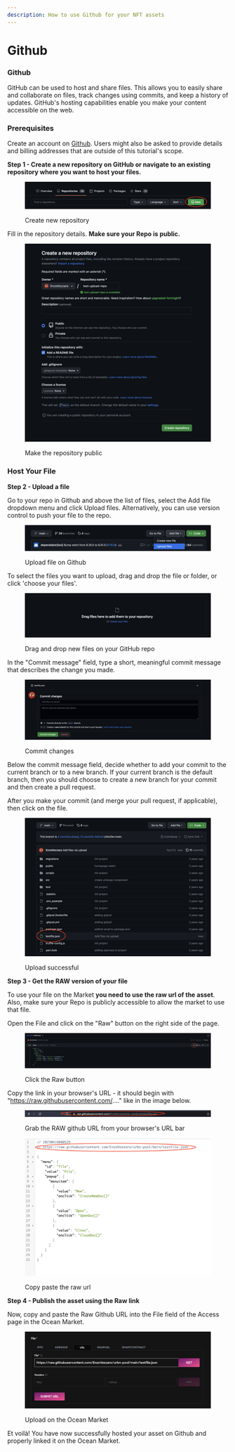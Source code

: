 ```yaml
---
description: How to use Github for your NFT assets
---
```


# Github

### **Github**

GitHub can be used to host and share files. This allows you to easily share and collaborate on files, track changes using commits, and keep a history of updates. GitHub's hosting capabilities enable you make your content accessible on the web.

### **Prerequisites**

Create an account on [Github](https://github.com/). Users might also be asked to provide details and billing addresses that are outside of this tutorial's scope.

**Step 1 - Create a new repository on GitHub or navigate to an existing repository where you want to host your files.**

<figure><img src="../../.gitbook/assets/hosting/Screenshot 2023-06-16 at 07.58.20.png" alt=""><figcaption><p>Create new repository</p></figcaption></figure>

Fill in the repository details. **Make sure your Repo is public.**

<figure><img src="../../.gitbook/assets/hosting/Screenshot 2023-06-16 at 07.59.38.png" alt=""><figcaption><p>Make the repository public</p></figcaption></figure>

### Host Your File

**Step 2 - Upload a file**

Go to your repo in Github and above the list of files, select the Add file dropdown menu and click Upload files. Alternatively, you can use version control to push your file to the repo.

<figure><img src="../../.gitbook/assets/hosting/Screenshot 2023-06-16 at 07.50.27.png" alt=""><figcaption><p>Upload file on Github</p></figcaption></figure>

To select the files you want to upload, drag and drop the file or folder, or click 'choose your files'.

<figure><img src="../../.gitbook/assets/hosting/Screenshot 2023-06-16 at 07.51.14.png" alt=""><figcaption><p>Drag and drop new files on your GitHub repo</p></figcaption></figure>

In the "Commit message" field, type a short, meaningful commit message that describes the change you made.

<figure><img src="../../.gitbook/assets/hosting/Screenshot 2023-06-16 at 07.54.29.png" alt=""><figcaption><p>Commit changes</p></figcaption></figure>

Below the commit message field, decide whether to add your commit to the current branch or to a new branch. If your current branch is the default branch, then you should choose to create a new branch for your commit and then create a pull request.

After you make your commit (and merge your pull request, if applicable), then click on the file.

<figure><img src="../../.gitbook/assets/hosting/Screenshot 2023-06-16 at 07.56.01.png" alt=""><figcaption><p>Upload successful</p></figcaption></figure>

**Step 3 - Get the RAW version of your file**

To use your file on the Market **you need to use the raw url of the asset**. Also, make sure your Repo is publicly accessible to allow the market to use that file.

Open the File and click on the "Raw" button on the right side of the page.

<figure><img src="../../.gitbook/assets/hosting/Screenshot 2023-06-16 at 08.02.25.png" alt=""><figcaption><p>Click the Raw button</p></figcaption></figure>

Copy the link in your browser's URL - it should begin with "https://raw.githubusercontent.com/...." like in the image below.

<figure><img src="../../.gitbook/assets/hosting/Raw-URL.png" alt=""><figcaption><p>Grab the RAW github URL from your browser's URL bar</p></figcaption></figure>

<figure><img src="../../.gitbook/assets/hosting/Screenshot 2023-06-16 at 08.05.41.png" alt=""><figcaption><p>Copy paste the raw url</p></figcaption></figure>

**Step 4 - Publish the asset using the Raw link**

Now, copy and paste the Raw Github URL into the File field of the Access page in the Ocean Market.

<figure><img src="../../.gitbook/assets/hosting/Screenshot 2023-06-16 at 08.08.12.png" alt=""><figcaption><p>Upload on the Ocean Market</p></figcaption></figure>

Et voilà! You have now successfully hosted your asset on Github and properly linked it on the Ocean Market.

